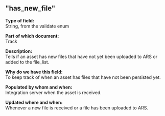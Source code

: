 ## "has_new_file"

**Type of field:**  
String, from the validate enum  

**Part of which document:**  
Track

**Description:**  
Tells if an asset has new files that have not yet been uploaded to ARS or added to the file_list.   

**Why do we have this field:**  
To keep track of when an asset has files that have not been persisted yet.   

**Populated by whom and when:**  
Integration server when the asset is received.  

**Updated where and when:**  
Whenever a new file is received or a file has been uploaded to ARS.
